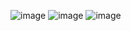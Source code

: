 ![image](https://github.com/user-attachments/assets/28c3ba94-ebf9-484a-a031-b05e5e14c512)
![image](https://github.com/user-attachments/assets/86f16716-6df4-4668-8e78-0e417098b388)
![image](https://github.com/user-attachments/assets/44649b4a-edd3-4a5c-87f4-9b8b95e38812)
